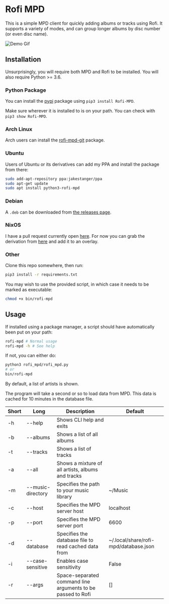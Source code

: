 # Rofi MPD

This is a simple MPD client for quickly adding albums or tracks using Rofi. 
It supports a variety of modes, and can group longer albums by disc number (or even disc name).

![Demo Gif](https://f.jstanger.dev/rofi-mpd/demo.gif)

## Installation

Unsurprisingly, you will require both MPD and Rofi to be installed. You will also require Python >= 3.6.

### Python Package

You can install the [pypi](https://pypi.org/project/Rofi-MPD/) package using `pip3 install Rofi-MPD`. 

Make sure wherever it is installed to is on your path. You can check with `pip3 show Rofi-MPD`.

### Arch Linux

Arch users can install the [rofi-mpd-git](https://aur.archlinux.org/packages/rofi-mpd-git/) package.

### Ubuntu

Users of Ubuntu or its derivatives can add my PPA and install the package from there:

```bash
sudo add-apt-repository ppa:jakestanger/ppa
sudo apt-get update
sudo apt install python3-rofi-mpd
```

### Debian

A `.deb` can be downloaded from [the releases page](https://github.com/JakeStanger/Rofi_MPD/releases/latest).

### NixOS

I have a pull request currently open [here](https://github.com/NixOS/nixpkgs/pull/69877). 
For now you can grab the derivation from [here](https://github.com/NixOS/nixpkgs/blob/05a287a4269e3d7512d7122fa60fe67ca404f9a4/pkgs/applications/audio/rofi-mpd/default.nix)
and add it to an overlay.

### Other

Clone this repo somewhere, then run:

```bash
pip3 install -r requirements.txt
```

You may wish to use the provided script, in which case it needs to be marked as executable:

```bash
chmod +x bin/rofi-mpd
```

## Usage

If installed using a package manager, a script should have automatically been put on your path:

```bash
rofi-mpd # Normal usage
rofi-mpd -h # See help
```

If not, you can either do:
```bash
python3 rofi_mpd/rofi_mpd.py
# or
bin/rofi-mpd
```

By default, a list of artists is shown.

The program will take a second or so to load data from MPD. This data is cached for 10 minutes in the database file.

|  Short |  Long             | Description                                                 | Default                               |
|--------|-------------------|-------------------------------------------------------------|---------------------------------------|
| -h     | --help            | Shows CLI help and exits                                    |                                       |
| -b     | --albums          | Shows a list of all albums                                  |                                       |
|  -t    | --tracks          | Shows a list of tracks                                      |                                       |
| -a     | --all              |  Shows a mixture of all artists, albums and tracks          |                                       |
| -m     | --music-directory | Specifies the path to your music library                    | ~/Music                               |
| -c     | --host            | Specifies the MPD server host                               | localhost                             |
| -p     | --port            | Specifies the MPD server port                               | 6600                                  |
| -d     | --database        | Specifies the database file to read cached data from        | ~/.local/share/rofi-mpd/database.json |
| -i     | --case-sensitive  | Enables case sensitivity                                    | False                                 |
|  -r    | --args            | Space-separated command line arguments to be passed to Rofi | []                                    |
